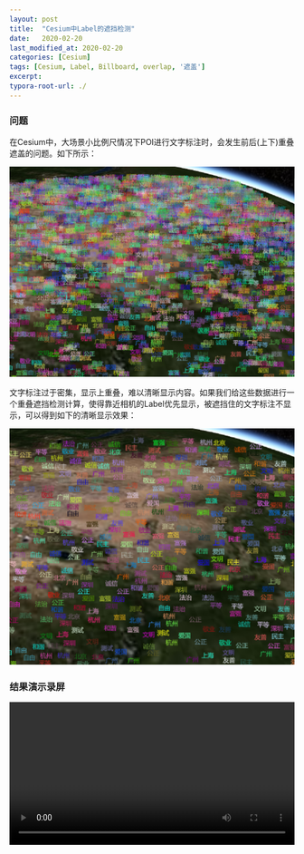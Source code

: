 ```yaml
---
layout: post
title:  "Cesium中Label的遮挡检测"
date:   2020-02-20
last_modified_at: 2020-02-20
categories: [Cesium]
tags: [Cesium, Label, Billboard, overlap, '遮盖']
excerpt: 
typora-root-url: ./
---
```




### 问题

在Cesium中，大场景小比例尺情况下POI进行文字标注时，会发生前后(上下)重叠遮盖的问题。如下所示：

<img src="/../../assets/images/Cesium/LabelsOverlap.png"/>

文字标注过于密集，显示上重叠，难以清晰显示内容。如果我们给这些数据进行一个重叠遮挡检测计算，使得靠近相机的Label优先显示，被遮挡住的文字标注不显示，可以得到如下的清晰显示效果：

<img src="/../../assets/images/Cesium/LabelsAvoidOverlap.png"/>

### 结果演示录屏

<video id="video" controls preload style=" width: 100%;">
<source id="mp4" src="/../../assets/videos/Cesium/avoidLabelOverlap.mp4" type="video/mp4">
</video>


